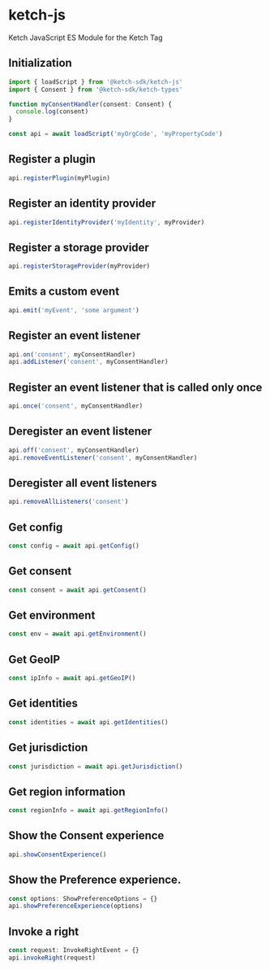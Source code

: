# ketch-js

Ketch JavaScript ES Module for the Ketch Tag

## Initialization

```typescript
import { loadScript } from '@ketch-sdk/ketch-js'
import { Consent } from '@ketch-sdk/ketch-types'

function myConsentHandler(consent: Consent) {
  console.log(consent)
}

const api = await loadScript('myOrgCode', 'myPropertyCode')
```

## Register a plugin

```typescript
api.registerPlugin(myPlugin)
```

## Register an identity provider

```typescript
api.registerIdentityProvider('myIdentity', myProvider)
```

## Register a storage provider

```typescript
api.registerStorageProvider(myProvider)
```

## Emits a custom event

```typescript
api.emit('myEvent', 'some argument')
```

## Register an event listener

```typescript
api.on('consent', myConsentHandler)
api.addListener('consent', myConsentHandler)
```

## Register an event listener that is called only once

```typescript
api.once('consent', myConsentHandler)
```

## Deregister an event listener

```typescript
api.off('consent', myConsentHandler)
api.removeEventListener('consent', myConsentHandler)
```

## Deregister all event listeners

```typescript
api.removeAllListeners('consent')
```

## Get config

```typescript
const config = await api.getConfig()
```

## Get consent

```typescript
const consent = await api.getConsent()
```

## Get environment

```typescript
const env = await api.getEnvironment()
```

## Get GeoIP

```typescript
const ipInfo = await api.getGeoIP()
```

## Get identities

```typescript
const identities = await api.getIdentities()
```

## Get jurisdiction

```typescript
const jurisdiction = await api.getJurisdiction()
```

## Get region information

```typescript
const regionInfo = await api.getRegionInfo()
```

## Show the Consent experience

```typescript
api.showConsentExperience()
```

## Show the Preference experience.

```typescript
const options: ShowPreferenceOptions = {}
api.showPreferenceExperience(options)
```

## Invoke a right

```typescript
const request: InvokeRightEvent = {}
api.invokeRight(request)
```
